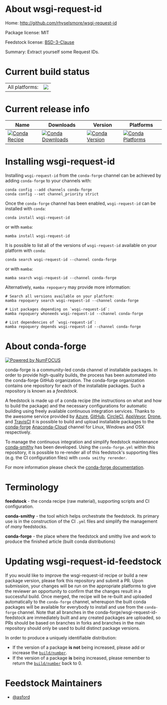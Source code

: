 About wsgi-request-id
=====================

Home: http://github.com/rhyselsmore/wsgi-request-id

Package license: MIT

Feedstock license: [BSD-3-Clause](https://github.com/conda-forge/wsgi-request-id-feedstock/blob/main/LICENSE.txt)

Summary: Extract yourself some Request IDs.

Current build status
====================


<table><tr><td>All platforms:</td>
    <td>
      <a href="https://dev.azure.com/conda-forge/feedstock-builds/_build/latest?definitionId=16037&branchName=main">
        <img src="https://dev.azure.com/conda-forge/feedstock-builds/_apis/build/status/wsgi-request-id-feedstock?branchName=main">
      </a>
    </td>
  </tr>
</table>

Current release info
====================

| Name | Downloads | Version | Platforms |
| --- | --- | --- | --- |
| [![Conda Recipe](https://img.shields.io/badge/recipe-wsgi--request--id-green.svg)](https://anaconda.org/conda-forge/wsgi-request-id) | [![Conda Downloads](https://img.shields.io/conda/dn/conda-forge/wsgi-request-id.svg)](https://anaconda.org/conda-forge/wsgi-request-id) | [![Conda Version](https://img.shields.io/conda/vn/conda-forge/wsgi-request-id.svg)](https://anaconda.org/conda-forge/wsgi-request-id) | [![Conda Platforms](https://img.shields.io/conda/pn/conda-forge/wsgi-request-id.svg)](https://anaconda.org/conda-forge/wsgi-request-id) |

Installing wsgi-request-id
==========================

Installing `wsgi-request-id` from the `conda-forge` channel can be achieved by adding `conda-forge` to your channels with:

```
conda config --add channels conda-forge
conda config --set channel_priority strict
```

Once the `conda-forge` channel has been enabled, `wsgi-request-id` can be installed with `conda`:

```
conda install wsgi-request-id
```

or with `mamba`:

```
mamba install wsgi-request-id
```

It is possible to list all of the versions of `wsgi-request-id` available on your platform with `conda`:

```
conda search wsgi-request-id --channel conda-forge
```

or with `mamba`:

```
mamba search wsgi-request-id --channel conda-forge
```

Alternatively, `mamba repoquery` may provide more information:

```
# Search all versions available on your platform:
mamba repoquery search wsgi-request-id --channel conda-forge

# List packages depending on `wsgi-request-id`:
mamba repoquery whoneeds wsgi-request-id --channel conda-forge

# List dependencies of `wsgi-request-id`:
mamba repoquery depends wsgi-request-id --channel conda-forge
```


About conda-forge
=================

[![Powered by
NumFOCUS](https://img.shields.io/badge/powered%20by-NumFOCUS-orange.svg?style=flat&colorA=E1523D&colorB=007D8A)](https://numfocus.org)

conda-forge is a community-led conda channel of installable packages.
In order to provide high-quality builds, the process has been automated into the
conda-forge GitHub organization. The conda-forge organization contains one repository
for each of the installable packages. Such a repository is known as a *feedstock*.

A feedstock is made up of a conda recipe (the instructions on what and how to build
the package) and the necessary configurations for automatic building using freely
available continuous integration services. Thanks to the awesome service provided by
[Azure](https://azure.microsoft.com/en-us/services/devops/), [GitHub](https://github.com/),
[CircleCI](https://circleci.com/), [AppVeyor](https://www.appveyor.com/),
[Drone](https://cloud.drone.io/welcome), and [TravisCI](https://travis-ci.com/)
it is possible to build and upload installable packages to the
[conda-forge](https://anaconda.org/conda-forge) [Anaconda-Cloud](https://anaconda.org/)
channel for Linux, Windows and OSX respectively.

To manage the continuous integration and simplify feedstock maintenance
[conda-smithy](https://github.com/conda-forge/conda-smithy) has been developed.
Using the ``conda-forge.yml`` within this repository, it is possible to re-render all of
this feedstock's supporting files (e.g. the CI configuration files) with ``conda smithy rerender``.

For more information please check the [conda-forge documentation](https://conda-forge.org/docs/).

Terminology
===========

**feedstock** - the conda recipe (raw material), supporting scripts and CI configuration.

**conda-smithy** - the tool which helps orchestrate the feedstock.
                   Its primary use is in the construction of the CI ``.yml`` files
                   and simplify the management of *many* feedstocks.

**conda-forge** - the place where the feedstock and smithy live and work to
                  produce the finished article (built conda distributions)


Updating wsgi-request-id-feedstock
==================================

If you would like to improve the wsgi-request-id recipe or build a new
package version, please fork this repository and submit a PR. Upon submission,
your changes will be run on the appropriate platforms to give the reviewer an
opportunity to confirm that the changes result in a successful build. Once
merged, the recipe will be re-built and uploaded automatically to the
`conda-forge` channel, whereupon the built conda packages will be available for
everybody to install and use from the `conda-forge` channel.
Note that all branches in the conda-forge/wsgi-request-id-feedstock are
immediately built and any created packages are uploaded, so PRs should be based
on branches in forks and branches in the main repository should only be used to
build distinct package versions.

In order to produce a uniquely identifiable distribution:
 * If the version of a package **is not** being increased, please add or increase
   the [``build/number``](https://docs.conda.io/projects/conda-build/en/latest/resources/define-metadata.html#build-number-and-string).
 * If the version of a package **is** being increased, please remember to return
   the [``build/number``](https://docs.conda.io/projects/conda-build/en/latest/resources/define-metadata.html#build-number-and-string)
   back to 0.

Feedstock Maintainers
=====================

* [@asford](https://github.com/asford/)

